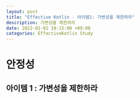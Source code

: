 ```yaml
---
layout: post
title: "Effective Kotlin - 아이템1: 가변성을 제한하라"
description: 가변성을 제한하라
date: 2022-02-02 19:15:00 +09:00
categories: EffectiveKotlin Study
---
```



# 안정성

## 아이템 1 : 가변성을 제한하라
